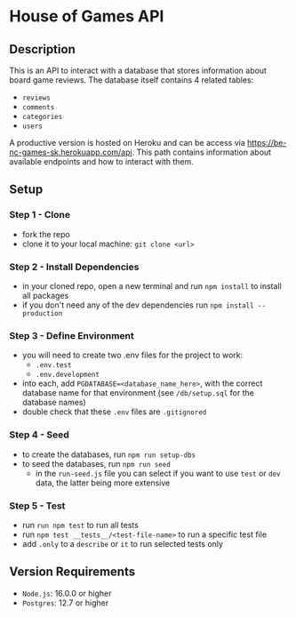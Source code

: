 # House of Games API

## Description

This is an API to interact with a database that stores information about board game reviews. The database itself contains 4 related tables:

- `reviews`
- `comments`
- `categories`
- `users`

A productive version is hosted on Heroku and can be access via 
https://be-nc-games-sk.herokuapp.com/api.
This path contains information about available endpoints and how to interact with them.

## Setup

### Step 1 - Clone
- fork the repo
- clone it to your local machine: `git clone <url>`
### Step 2 - Install Dependencies
- in your cloned repo, open a new terminal and run `npm install` to install all packages
- if you don't need any of the dev dependencies run `npm install --production`
### Step 3 - Define Environment
- you will need to create two .env files for the project to work:
	- `.env.test`
	- `.env.development`
- into each, add `PGDATABASE=<database_name_here>`, with the correct database name for that environment (see `/db/setup.sql` for the database names)
- double check that these `.env` files are `.gitignored`
### Step 4 - Seed
- to create the databases, run  `npm run setup-dbs`
- to seed the databases, run `npm run seed `
  - in the `run-seed.js` file you can select if you want to use `test` or `dev` data, the latter being more extensive
### Step 5 - Test
- run `run npm test` to run all tests
- run `npm test __tests__/<test-file-name>` to run a specific test file
- add `.only` to a `describe` or `it` to run selected tests only 

## Version Requirements
- `Node.js`: 16.0.0 or higher
- `Postgres`: 12.7 or higher

